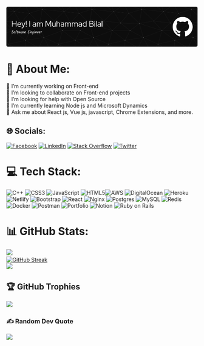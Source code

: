 ![Header](github-header-image.png)


# 💫 About Me:
🔭 I’m currently working on Front-end<br>👯 I’m looking to collaborate on Front-end projects<br>🤝 I’m looking for help with Open Source<br>🌱 I’m currently learning Node js and Microsoft Dynamics<br>💬 Ask me about React js, Vue js, javascript, Chrome Extensions, and more.

## 🌐 Socials:
[![Facebook](https://img.shields.io/badge/Facebook-%231877F2.svg?logo=Facebook&logoColor=white)](https://www.facebook.com/Muhammad.Bilal.760/) 
[![LinkedIn](https://img.shields.io/badge/LinkedIn-%230077B5.svg?logo=linkedin&logoColor=white)](https://www.linkedin.com/in/muhammad-bilal-1786421b6/) 
[![Stack Overflow](https://img.shields.io/badge/-Stackoverflow-FE7A16?logo=stack-overflow&logoColor=white)](https://stackoverflow.com/users/17087795/bilal760) 
[![Twitter](https://img.shields.io/badge/Twitter-%231DA1F2.svg?logo=Twitter&logoColor=white)](https://twitter.com/Muhamma63314034) 

# 💻 Tech Stack:
![C++](https://img.shields.io/badge/c++-%2300599C.svg?style=for-the-badge&logo=c%2B%2B&logoColor=white) ![CSS3](https://img.shields.io/badge/css3-%231572B6.svg?style=for-the-badge&logo=css3&logoColor=white)  ![JavaScript](https://img.shields.io/badge/javascript-%23323330.svg?style=for-the-badge&logo=javascript&logoColor=%23F7DF1E) ![HTML5](https://img.shields.io/badge/html5-%23E34F26.svg?style=for-the-badge&logo=html5&logoColor=white)![AWS](https://img.shields.io/badge/AWS-%23FF9900.svg?style=for-the-badge&logo=amazon-aws&logoColor=white) ![DigitalOcean](https://img.shields.io/badge/DigitalOcean-%230167ff.svg?style=for-the-badge&logo=digitalOcean&logoColor=white) ![Heroku](https://img.shields.io/badge/heroku-%23430098.svg?style=for-the-badge&logo=heroku&logoColor=white) ![Netlify](https://img.shields.io/badge/netlify-%23000000.svg?style=for-the-badge&logo=netlify&logoColor=#00C7B7) ![Bootstrap](https://img.shields.io/badge/bootstrap-%23563D7C.svg?style=for-the-badge&logo=bootstrap&logoColor=white) ![React](https://img.shields.io/badge/react-%2320232a.svg?style=for-the-badge&logo=react&logoColor=%2361DAFB) ![Nginx](https://img.shields.io/badge/nginx-%23009639.svg?style=for-the-badge&logo=nginx&logoColor=white) ![Postgres](https://img.shields.io/badge/postgres-%23316192.svg?style=for-the-badge&logo=postgresql&logoColor=white) ![MySQL](https://img.shields.io/badge/mysql-%2300f.svg?style=for-the-badge&logo=mysql&logoColor=white) ![Redis](https://img.shields.io/badge/redis-%23DD0031.svg?style=for-the-badge&logo=redis&logoColor=white) ![Docker](https://img.shields.io/badge/docker-%230db7ed.svg?style=for-the-badge&logo=docker&logoColor=white) ![Postman](https://img.shields.io/badge/Postman-FF6C37?style=for-the-badge&logo=postman&logoColor=white) ![Portfolio](https://img.shields.io/badge/Portfolio-%23000000.svg?style=for-the-badge&logo=firefox&logoColor=#FF7139) ![Notion](https://img.shields.io/badge/Notion-%23000000.svg?style=for-the-badge&logo=notion&logoColor=white)
![Ruby on Rails](https://img.shields.io/badge/ruby%20on%20rails-red?logo=Ruby&logoColor=white&style=for-the-badge)

# 📊 GitHub Stats:
![](https://github-readme-stats.vercel.app/api?username=malikjee760&theme=dark&hide_border=false&include_all_commits=true&count_private=true)<br/>
[![GitHub Streak](http://github-readme-streak-stats.herokuapp.com?user=malikjee760&theme=dark&date_format=M%20j%5B%2C%20Y%5D&mode=weekly)](https://git.io/streak-stats)<br/>
![](https://github-readme-stats.vercel.app/api/top-langs/?username=malikjee760&theme=dark&hide_border=false&include_all_commits=true&count_private=true&layout=compact)

## 🏆 GitHub Trophies
![](https://github-profile-trophy.vercel.app/?username=malikjee760&theme=discord&no-frame=false&no-bg=false&margin-w=4)

### ✍️ Random Dev Quote
![](https://quotes-github-readme.vercel.app/api?type=vetical&theme=tokyonight)
